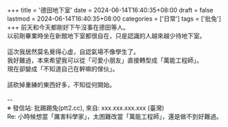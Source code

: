+++
title = '德田地下室'
date = 2024-06-14T16:40:35+08:00
draft = false
lastmod = 2024-06-14T16:40:35+08:00
categories = ['日常']
tags = ['批兔']
+++
前天和今天都剛好下午沒事在德田等人。<br>
以前剛畢業時坐在新館地下室都很自在，只是認識的人越來越少待地下室。<br>
<br>
這次我居然莫名覺得心虛，自認氣場不像學生了。<br>
我好難過，本來希望我可以從「可愛小朋友」直接轉型成「萬能工程師」。<br>
現在卻變成「不知道自己在幹嘛的傢伙」。<br>
<br>
該砍掉重練的東西好多，不知從何開始。<br>
<br>
--<br>
※ 發信站: 批踢踢兔(ptt2.cc), 來自: xxx.xxx.xxx.xxx (臺灣)<br>
Re: 小時候想當「厲害科學家」，太困難改當「萬能工程師」，還是做不到好難過。<br>
